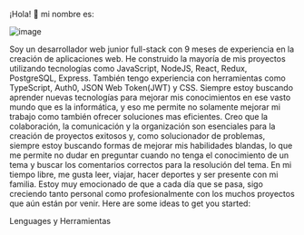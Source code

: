 ¡Hola! 👋 mi nombre es:

![image](https://github.com/AlvesMeloMatheus/AlvesMeloMatheus/assets/115713845/d960fea7-6435-4c5b-8a1e-e8b286bc257d)

Soy un desarrollador web junior full-stack con 9 meses de experiencia en la creación de aplicaciones web.
He construido la mayoría de mis proyectos utilizando tecnologías como JavaScript, NodeJS, React, Redux, PostgreSQL, Express. También tengo experiencia con herramientas como TypeScript, Auth0, JSON Web Token(JWT) y CSS. Siempre estoy buscando aprender nuevas tecnologías para mejorar mis conocimientos en ese vasto mundo que es la informática, y eso me permite no solamente mejorar mi trabajo como también ofrecer soluciones mas eficientes.
Creo que la colaboración, la comunicación y la organización son esenciales para la creación de proyectos exitosos y, como solucionador de problemas, siempre estoy buscando formas de mejorar mis habilidades blandas, lo que me permite no dudar en preguntar cuando no tenga el conocimiento de un tema y buscar los comentarios correctos para la resolución del tema.
En mi tiempo libre, me gusta leer, viajar, hacer deportes y ser presente con mi familia. Estoy muy emocionado de que a cada día que se pasa, sigo creciendo tanto personal como profesionalmente con los muchos proyectos que aún están por venir.
Here are some ideas to get you started:

Lenguages y Herramientas


